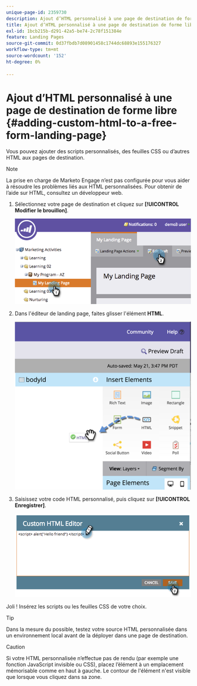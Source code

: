 ```yaml
---
unique-page-id: 2359730
description: Ajout d’HTML personnalisé à une page de destination de forme libre - Documents Marketo - Documentation du produit
title: Ajout d’HTML personnalisé à une page de destination de forme libre
exl-id: 1bcb215b-d291-42a5-be74-2c78f151384e
feature: Landing Pages
source-git-commit: 0d37fbdb7d08901458c1744dc68893e155176327
workflow-type: tm+mt
source-wordcount: '152'
ht-degree: 0%

---
```


# Ajout d’HTML personnalisé à une page de destination de forme libre {#adding-custom-html-to-a-free-form-landing-page}

Vous pouvez ajouter des scripts personnalisés, des feuilles CSS ou d’autres HTML aux pages de destination.

>[!NOTE]
>
>La prise en charge de Marketo Engage n’est pas configurée pour vous aider à résoudre les problèmes liés aux HTML personnalisées. Pour obtenir de l’aide sur HTML, consultez un développeur web.

1. Sélectionnez votre page de destination et cliquez sur **[!UICONTROL Modifier le brouillon]**.

   ![](assets/image2014-9-17-12-3a2-3a15.png)

1. Dans l&#39;éditeur de landing page, faites glisser l&#39;élément **HTML**.

   ![](assets/image2015-5-21-15-3a52-3a42.png)

1. Saisissez votre code HTML personnalisé, puis cliquez sur **[!UICONTROL Enregistrer]**.

   ![](assets/image2014-9-17-12-3a3-3a39.png)

Joli ! Insérez les scripts ou les feuilles CSS de votre choix.

>[!TIP]
>
>Dans la mesure du possible, testez votre source HTML personnalisée dans un environnement local avant de la déployer dans une page de destination.

>[!CAUTION]
>
>Si votre HTML personnalisée n’effectue pas de rendu (par exemple une fonction JavaScript invisible ou CSS), placez l’élément à un emplacement mémorisable comme en haut à gauche. Le contour de l&#39;élément n&#39;est visible que lorsque vous cliquez dans sa zone.
